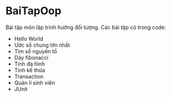 # BaiTapOop
Bài tập môn lập trình hướng đối tượng.
 Các bài tập có trong code:
* Hello World
* Ước số chung lớn nhất
* Tìm số nguyên tố
* Dãy fibonacci
* Tính đa hình
* Tính kế thừa
* Transaction
* Quản lí sinh viên
* JUnit

